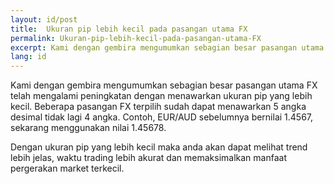```yaml
---
layout: id/post
title:  Ukuran pip lebih kecil pada pasangan utama FX
permalink: Ukuran-pip-lebih-kecil-pada-pasangan-utama-FX
excerpt: Kami dengan gembira mengumumkan sebagian besar pasangan utama FX telah mengalami peningkatan dengan menawarkan ukuran pip yang lebih kecil.
lang: id
---
```


Kami dengan gembira mengumumkan sebagian besar pasangan utama FX telah mengalami peningkatan dengan menawarkan ukuran pip yang lebih kecil. Beberapa pasangan FX terpilih sudah dapat menawarkan 5 angka desimal tidak lagi 4 angka. Contoh, EUR/AUD sebelumnya bernilai 1.4567, sekarang menggunakan nilai 1.45678.

Dengan ukuran pip yang lebih kecil maka anda akan dapat melihat trend lebih jelas, waktu trading lebih akurat dan memaksimalkan manfaat pergerakan market terkecil.
